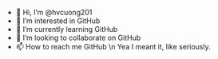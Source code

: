 - 👋 Hi, I’m @hvcuong201
- 👀 I’m interested in GitHub
- 🌱 I’m currently learning GitHub
- 💞️ I’m looking to collaborate on GitHub
- 📫 How to reach me GitHub
\n Yea I meant it, like seriously.

<!---
hvcuong201/hvcuong201 is a ✨ special ✨ repository because its `README.md` (this file) appears on your GitHub profile.
You can click the Preview link to take a look at your changes.
--->
